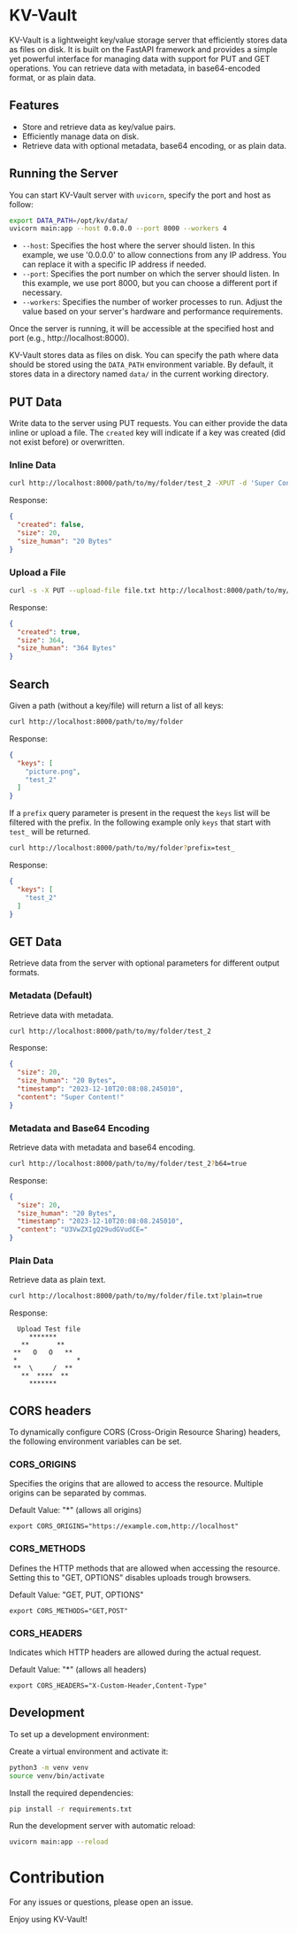 # KV-Vault

KV-Vault is a lightweight key/value storage server that efficiently stores data as files on disk. It is built on the FastAPI framework and provides a simple yet powerful interface for managing data with support for PUT and GET operations. You can retrieve data with metadata, in base64-encoded format, or as plain data.

## Features

- Store and retrieve data as key/value pairs.
- Efficiently manage data on disk.
- Retrieve data with optional metadata, base64 encoding, or as plain data.




## Running the Server

You can start KV-Vault server with `uvicorn`, specify the port and host as follow:

```bash
export DATA_PATH=/opt/kv/data/
uvicorn main:app --host 0.0.0.0 --port 8000 --workers 4
```

- `--host`: Specifies the host where the server should listen. In this example, we use '0.0.0.0' to allow connections from any IP address. You can replace it with a specific IP address if needed.
- `--port`: Specifies the port number on which the server should listen. In this example, we use port 8000, but you can choose a different port if necessary.
- `--workers`: Specifies the number of worker processes to run. Adjust the value based on your server's hardware and performance requirements.

Once the server is running, it will be accessible at the specified host and port (e.g., http://localhost:8000).

KV-Vault stores data as files on disk. You can specify the path where data should be stored using the `DATA_PATH` environment variable. By default, it stores data in a directory named `data/` in the current working directory.

## PUT Data

Write data to the server using PUT requests. You can either provide the data inline or upload a file.
The `created` key will indicate if a key was created (did not exist before) or overwritten.

### Inline Data

```bash
curl http://localhost:8000/path/to/my/folder/test_2 -XPUT -d 'Super Content!'
```

Response:

```json
{
  "created": false,
  "size": 20,
  "size_human": "20 Bytes"
}
```

### Upload a File

```bash
curl -s -X PUT --upload-file file.txt http://localhost:8000/path/to/my/folder/file.txt
```

Response:

```json
{
  "created": true,
  "size": 364,
  "size_human": "364 Bytes"
}
```

## Search

Given a path (without a key/file) will return a list of all keys:

```bash
curl http://localhost:8000/path/to/my/folder
```

Response:

```json
{
  "keys": [
    "picture.png",
    "test_2"
  ]
}
```

If a `prefix` query parameter is present in the request the `keys` list will be filtered with the prefix. In the following example only `keys` that start with `test_` will be returned.

```bash
curl http://localhost:8000/path/to/my/folder?prefix=test_
```

Response:

```json
{
  "keys": [
    "test_2"
  ]
}
```

## GET Data

Retrieve data from the server with optional parameters for different output formats.

### Metadata (Default)
Retrieve data with metadata.

```bash
curl http://localhost:8000/path/to/my/folder/test_2
```

Response:

```json
{
  "size": 20,
  "size_human": "20 Bytes",
  "timestamp": "2023-12-10T20:08:08.245010",
  "content": "Super Content!"
}
```

### Metadata and Base64 Encoding
Retrieve data with metadata and base64 encoding.

```bash
curl http://localhost:8000/path/to/my/folder/test_2?b64=true
```

Response:

```json
{
  "size": 20,
  "size_human": "20 Bytes",
  "timestamp": "2023-12-10T20:08:08.245010",
  "content": "U3VwZXIgQ29udGVudCE="
}
```

### Plain Data
Retrieve data as plain text.

```bash
curl http://localhost:8000/path/to/my/folder/file.txt?plain=true
```

Response:

```plaintext
  Upload Test file
     *******
   **       **
 **   O   O   **
 *               *
 **  \     /  **
   **  ****  **
     *******
```

## CORS headers

To dynamically configure CORS (Cross-Origin Resource Sharing) headers, the following environment variables can be set.

### CORS_ORIGINS

Specifies the origins that are allowed to access the resource. Multiple origins can be separated by commas.

Default Value: "*" (allows all origins)

```
export CORS_ORIGINS="https://example.com,http://localhost"
```

### CORS_METHODS

Defines the HTTP methods that are allowed when accessing the resource. Setting this to "GET, OPTIONS" disables uploads trough browsers.

Default Value: "GET, PUT, OPTIONS"

```
export CORS_METHODS="GET,POST"
```

### CORS_HEADERS

Indicates which HTTP headers are allowed during the actual request.

Default Value: "*" (allows all headers)

```
export CORS_HEADERS="X-Custom-Header,Content-Type"
```

## Development

To set up a development environment:

Create a virtual environment and activate it:

```bash
python3 -m venv venv
source venv/bin/activate
````

Install the required dependencies:
```bash
pip install -r requirements.txt
```

Run the development server with automatic reload:
```bash
uvicorn main:app --reload
```

# Contribution

For any issues or questions, please open an issue.

Enjoy using KV-Vault!